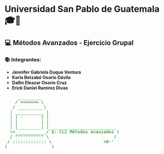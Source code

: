 # Universidad San Pablo de Guatemala 🎓🏫

## 💻 Métodos Avanzados - Ejercicio Grupal 
### 📚 Integrantes:
- **Jennifer Gabriela Duque Ventura** 
- **Karla Betzabé Osorio Dávila**
- **Dallin Eleazar Osorio Cruz**
- **Erick Daniel Ramirez Divas**

<pre style="color: green;">
     _________
    / ======= \
   / __________\
  | ___________ |
  | | -       | |
  | |         | |
  | |_________| |__________________________
  \=____________/ $: CLI Métodos Avanzados )
  / """"""""""" \                         /
 / ::::::::::::: \                    =D-'
(_________________)
</pre>